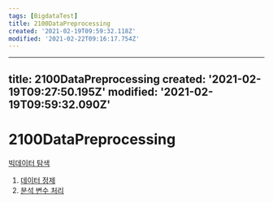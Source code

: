 ```yaml
---
tags: [BigdataTest]
title: 2100DataPreprocessing
created: '2021-02-19T09:59:32.118Z'
modified: '2021-02-22T09:16:17.754Z'
---
```


---
title: 2100DataPreprocessing
created: '2021-02-19T09:27:50.195Z'
modified: '2021-02-19T09:59:32.090Z'
---

# 2100DataPreprocessing
[빅데이터 탐색](./2000BDExplore.md)
1. [데이터 정제](./2110.md)
2. [분석 변수 처리](./2120.md)
